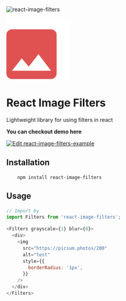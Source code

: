 
![react-image-filters](https://user-images.githubusercontent.com/73013838/172452501-b70c87fd-380d-47b0-9065-7743306efb53.png)


[![logo](static/logo.svg)](https://sarfraz-droid.github.io/react-filter/)
# React Image Filters

Lightweight library for using filters in react

**You can checkout demo here**

[![Edit react-image-filters-example](https://codesandbox.io/static/img/play-codesandbox.svg)](https://codesandbox.io/s/react-image-filters-example-9i2bzl?autoresize=1&fontsize=14&hidenavigation=1&theme=light)

## Installation

```
    npm install react-image-filters
```

## Usage

```js
// Import by
import Filters from 'react-image-filters';
```

```js
<Filters grayscale={1} blur={0}>
  <div>
    <img
      src="https://picsum.photos/200"
      alt="test"
      style={{
        borderRadius: '1px',
      }}
    />
  </div>
</Filters>
```
